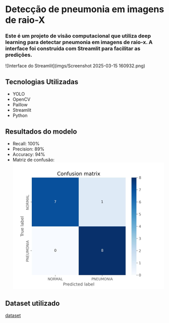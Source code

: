 # Detecção de pneumonia em imagens de raio-X

### Este é um projeto de visão computacional que utiliza deep learning para detectar pneumonia em imagens de raio-x. A interface foi construída com Streamlit para facilitar as predições.

![Interface do Streamlit](imgs/Screenshot 2025-03-15 160932.png)

## Tecnologias Utilizadas
- YOLO
- OpenCV
- Paillow
- Streamlit
- Python

## Resultados do modelo
- Recall: 100%
- Precision: 89%
- Accuracy: 94%
- Matriz de confusão:
![Matriz de confusão](results/Predict_CM.jpg)

## Dataset utilizado
[dataset](https://www.kaggle.com/datasets/paultimothymooney/chest-xray-pneumonia)
